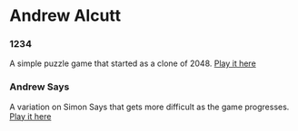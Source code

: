 # Andrew Alcutt

<div>
<h3>1234</h3>
<p>A simple puzzle game that started as a clone of 2048. <a href="http://aalcutt.github.io/1234/">Play it here</a></p>
</div>

<div>
<h3>Andrew Says</h3>
<p>A variation on Simon Says that gets more difficult as the game progresses. <a href="http://aalcutt.github.io/andrew_says/">Play it here</a></p>
</div>